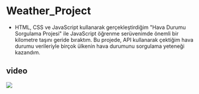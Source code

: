 # Weather_Project
- HTML, CSS ve JavaScript kullanarak gerçekleştirdiğim "Hava Durumu Sorgulama Projesi" ile JavaScript öğrenme serüvenimde önemli bir kilometre taşını geride bıraktım. Bu projede, API kullanarak çektiğim hava durumu verileriyle birçok ülkenin hava durumunu sorgulama yeteneği kazandım.
## video
![](screen.gif)
